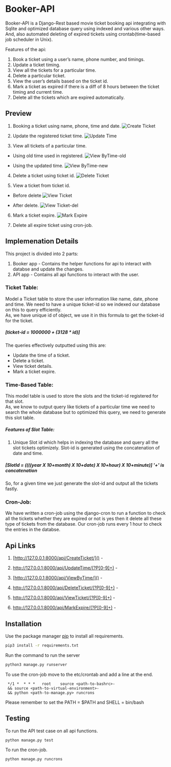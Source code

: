 # Booker-API

Booker-API is a Django-Rest based movie ticket booking api integrating with Sqlite and optimized database query using indexed and various other ways. And, also automated deleting of expired tickets using crontab(time-based job scheduler in Unix).

Features of the api:

1. Book a ticket using a user’s name, phone number, and timings.
2. Update a ticket timing.
3. View all the tickets for a particular time.
4. Delete a particular ticket.
5. View the user’s details based on the ticket id.
6. Mark a ticket as expired if there is a diff of 8 hours between 
   the ticket timing and current time.
7. Delete all the tickets which are expired automatically.

## Preview

1. Booking a ticket using name, phone, time and date.
![Create Ticket](https://raw.githubusercontent.com/SDISON/Booker-API/master/images/CreateTicket.png)

2. Update the registered ticket time.
![Update Time](https://raw.githubusercontent.com/SDISON/Booker-API/master/images/UpdateTime.png)

3. View all tickets of a particular time.

* Using old time used in registered.
![View ByTime-old](https://raw.githubusercontent.com/SDISON/Booker-API/master/images/ViewByTime-OLD.png)

* Using the updated time.
![View ByTime-new](https://raw.githubusercontent.com/SDISON/Booker-API/master/images/ViewByTime-Update.png)

4. Delete a ticket using ticket id.
![Delete Ticket](https://raw.githubusercontent.com/SDISON/Booker-API/master/images/DeleteTicket-1.png)

5. View a ticket from ticket id.

* Before delete
![View Ticket](https://raw.githubusercontent.com/SDISON/Booker-API/master/images/ViewTicket.png)

* After delete.
![View Ticket-del](https://raw.githubusercontent.com/SDISON/Booker-API/master/images/ViewTicket-DEL.png)

6. Mark a ticket expire.
![Mark Expire](https://raw.githubusercontent.com/SDISON/Booker-API/master/images/Mark-Expire.png)

7. Delete all expire ticket using cron-job.

## Implemenation Details

This project is divided into 2 parts:
1. Booker app - Contains the helper functions for api to interact with databse and update the changes.
2. API app - Contains all api functions to interact with the user.

### Ticket Table:
    
Model a Ticket table to store the user information like name, date, phone and time. We need to have a unique ticket-id so we indexed our database on this to query efficiently.\
As, we have unique id of object, we use it in this formula to get the ticket-id for the ticket.

##### [ticket-id = 1000000 + (3128 * id)]

The queries effectively outputted using this are:

* Update the time of a ticket.
* Delete a ticket.
* View ticket details.
* Mark a ticket expire.

### Time-Based Table:

This model table is used to store the slots and the ticket-id registered for that slot.\
As, we know to output query like tickets of a particular time we need to search the whole database but to optimized this query, we need to generate this slot table.

##### Features of Slot Table:
 
1. Unique Slot id which helps in indexing the database and query all the slot tickets optimizely. Slot-id is generated using the concatenation of date and time.

##### [SlotId = ((((year X 10+month) X 10+date) X 10+hour) X 10+minute)]    '+' is concatenation

So, for a given time we just generate the slot-id and output all the tickets fastly.

### Cron-Job:

We have written a cron-job using the django-cron to run a function to check all the tickets whether they are expired or not is yes then it delete all these type of tickets from the database. Our cron-job runs every 1 hour to check the entries in the databse.

## Api Links

1. [http://127.0.0.1:8000/api/CreateTicket/]() - <POST>
   
2. [http://127.0.0.1:8000/api/UpdateTime/(?P<pk>[0-9]+)]() - <PUT>

3. [http://127.0.0.1:8000/api/ViewByTime/]() - <POST>

4. [http://127.0.0.1:8000/api/DeleteTicket/(?P<pk>[0-9]+)]() - <DELETE>

5. [http://127.0.0.1:8000/api/ViewTicket/(?P<pk>[0-9]+)]() - <GET>

6. [http://127.0.0.1:8000/api/MarkExpire/(?P<pk>[0-9]+)]() - <PUT>

## Installation

Use the package manager [pip](https://pip.pypa.io/en/stable/) to install all requirements.
```bash
pip3 install -r requirements.txt
```

Run the command to run the server
```bash
python3 manage.py runserver
```
To use the cron-job move to the etc/crontab and add a line at the end.
```
 */1 *	* * *	root    source <path-to-bashrc>-
 && source <path-to-virtual-environment>-
 && python <path-to-manage.py> runcrons
```
Please remember to set the PATH = $PATH and SHELL = bin/bash

## Testing

To run the API test case on all api functions.
```bash
python manage.py test
```

To run the cron-job.
```bash
python manage.py runcrons
```
